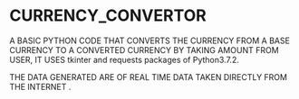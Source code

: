 # CURRENCY_CONVERTOR

A BASIC PYTHON CODE THAT CONVERTS THE CURRENCY FROM A BASE CURRENCY TO A CONVERTED CURRENCY BY TAKING AMOUNT FROM USER, IT USES tkinter and requests packages of Python3.7.2.

THE DATA GENERATED ARE OF REAL TIME DATA TAKEN DIRECTLY FROM THE INTERNET .
